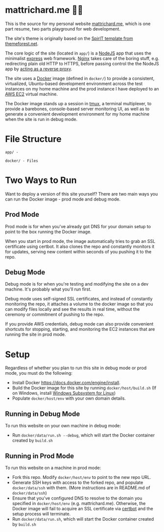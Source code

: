 # mattrichard.me 🧑‍💻 #

This is the source for my personal website [mattrichard.me](https://mattrichard.me), which is one part resume, two parts playground for web development.

The site's theme is originally based on the [SpirIT template from themeforest.net](https://themeforest.net/item/spirit-portfolioresume-html-template-for-developers-programmers-and-freelancers/17094383).

The core logic of the site (located in `app/`) is a [NodeJS](https://nodejs.org/en/) app that uses the minimalist [express](https://expressjs.com/) web framework. [Nginx](https://www.nginx.com/) takes care of the boring stuff, e.g. redirecting plain old HTTP to HTTPS, before passing control the the NodeJS app by [acting as a reverse proxy](https://www.sitepoint.com/configuring-nginx-ssl-node-js/).

The site uses a [Docker](https://www.docker.com/) image (defined in `docker/`) to provide a consistent, virtualized, Ubuntu-based development environment across the test instances on my home machine and the prod instance I have deployed to an [AWS EC2](https://aws.amazon.com/ec2) virtual machine.

The Docker image stands up a session in [tmux](https://github.com/tmux/tmux/wiki), a terminal multiplexer, to provide a barebones, console-based server monitoring UI, as well as to generate a convenient development environment for my home machine when the site is run in debug mode.


# File Structure #

```
app/ -

docker/ - Files
```

# Two Ways to Run #

Want to deploy a version of this site yourself? There are two main ways you can run the Docker image - prod mode and debug mode.

## Prod Mode ##

Prod mode is for when you've already got DNS for your domain setup to point to the box running the Docker image.

When you start in prod mode, the image automatically tries to grab an SSL certificate using certbot. It also clones the repo and constantly monitors it for updates, serving new content within seconds of you pushing it to the repo.

## Debug Mode ##

Debug mode is for when you're testing and modifying the site on a dev machine. It's probably what you'll run first.

Debug mode uses self-signed SSL certificates, and instead of constantly monitoring the repo, it attaches a volume to the docker image so that you can modify files locally and see the results in real time, without the ceremony or commitment of pushing to the repo.

If you provide AWS credentials, debug mode can also provide convenient shortcuts for stopping, starting, and monitoring the EC2 instances that are running the site in prod mode.

# Setup #

Regardless of whether you plan to run this site in debug mode or prod mode, you must do the following:

* Install Docker https://docs.docker.com/engine/install.
* Build the Docker image for this site by running `docker/host/build.sh` (If on Windows, install [Windows Subsystem for Linux](https://docs.microsoft.com/en-us/windows/wsl/install-win10))
* Populate `docker/host/env` with your own domain details.

## Running in Debug Mode ##

To run this website on your own machine in debug mode:

* Run `docker/data/run.sh --debug`, which will start the Docker container created by `build.sh`

## Running in Prod Mode ##

To run this website on a machine in prod mode:

* Fork this repo. Modify `docker/host/env` to point to the new repo URL.
* Generate SSH keys with access to the forked repo, and populate `docker/data/ssh` with them. (More instructions are in README.md of `docker/data/ssh`)
* Ensure that you've configured DNS to resolve to the domain you specified in `docker/host/env` (e.g. mattrichard.me). Otherwise, the Docker image will fail to acquire an SSL certificate via [certbot](https://certbot.eff.org/) and the setup process will terminate.
* Run `docker/data/run.sh`, which will start the Docker container created by `build.sh`